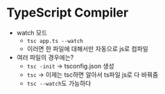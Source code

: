 # TypeScript Compiler

- watch 모드
  - `tsc app.ts --watch` 
  - 이러면 한 파일에 대해서만 자동으로 js로 컴파일
- 여러 파일의 경우에는?
  - `tsc -init` -> tsconfig.json 생성
  - `tsc` -> 이제는 tsc하면 알아서 ts파일 js로 다 바꿔줌
  - `tsc --watch`도 가능하다